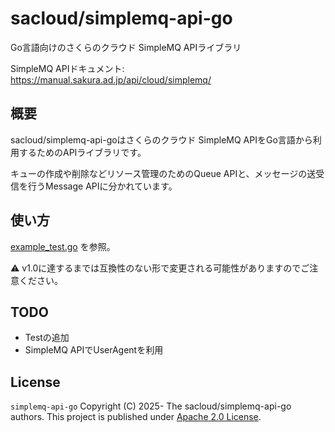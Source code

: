# sacloud/simplemq-api-go

Go言語向けのさくらのクラウド SimpleMQ APIライブラリ

SimpleMQ APIドキュメント: https://manual.sakura.ad.jp/api/cloud/simplemq/

## 概要

sacloud/simplemq-api-goはさくらのクラウド SimpleMQ APIをGo言語から利用するためのAPIライブラリです。

キューの作成や削除などリソース管理のためのQueue APIと、メッセージの送受信を行うMessage APIに分かれています。

## 使い方

[example_test.go](./example_test.go) を参照。

:warning:  v1.0に達するまでは互換性のない形で変更される可能性がありますのでご注意ください。

## TODO

- Testの追加
- SimpleMQ APIでUserAgentを利用

## License

`simplemq-api-go` Copyright (C) 2025- The sacloud/simplemq-api-go authors.
This project is published under [Apache 2.0 License](LICENSE).
